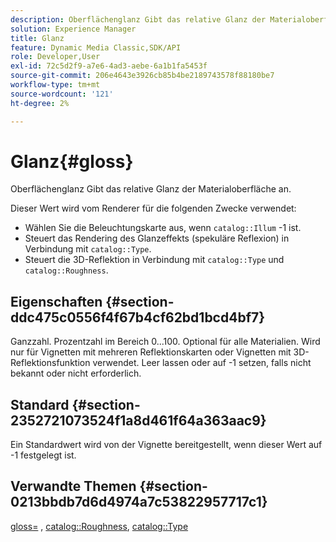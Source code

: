```yaml
---
description: Oberflächenglanz Gibt das relative Glanz der Materialoberfläche an.
solution: Experience Manager
title: Glanz
feature: Dynamic Media Classic,SDK/API
role: Developer,User
exl-id: 72c5d2f9-a7e6-4ad3-aebe-6a1b1fa5453f
source-git-commit: 206e4643e3926cb85b4be2189743578f88180be7
workflow-type: tm+mt
source-wordcount: '121'
ht-degree: 2%

---
```


# Glanz{#gloss}

Oberflächenglanz Gibt das relative Glanz der Materialoberfläche an.

Dieser Wert wird vom Renderer für die folgenden Zwecke verwendet:

* Wählen Sie die Beleuchtungskarte aus, wenn `catalog::Illum` -1 ist.
* Steuert das Rendering des Glanzeffekts (spekuläre Reflexion) in Verbindung mit `catalog::Type`.
* Steuert die 3D-Reflektion in Verbindung mit `catalog::Type` und `catalog::Roughness`.

## Eigenschaften {#section-ddc475c0556f4f67b4cf62bd1bcd4bf7}

Ganzzahl. Prozentzahl im Bereich 0...100. Optional für alle Materialien. Wird nur für Vignetten mit mehreren Reflektionskarten oder Vignetten mit 3D-Reflektionsfunktion verwendet. Leer lassen oder auf -1 setzen, falls nicht bekannt oder nicht erforderlich.

## Standard {#section-2352721073524f1a8d461f64a363aac9}

Ein Standardwert wird von der Vignette bereitgestellt, wenn dieser Wert auf -1 festgelegt ist.

## Verwandte Themen {#section-0213bbdb7d6d4974a7c53822957717c1}

[gloss=](../../../../../ir-api/http-protocol/image-rendering-api-ref/c-ir-http-protocol-ref/c-ir-http-protocol-command-reference/r-ir-http-gloss.md#reference-325aef2ee51e4e1584a06047427340ca) , [catalog::Roughness](../../../../../ir-api/material-cat/image-rendering-api-ref/c-ir-material-catalog/c-ir-material-data-reference/r-ir-roughness.md#reference-79f748ac642745e3b81795a99f61fa99), [catalog::Type](../../../../../ir-api/material-cat/image-rendering-api-ref/c-ir-material-catalog/c-ir-material-data-reference/r-ir-cat-type.md#reference-9bea147dda9f4e74bc0ec79dcc0d9161)
